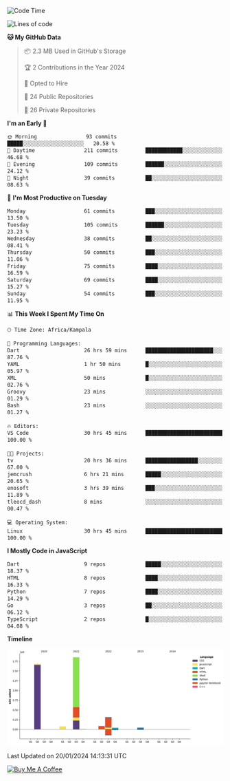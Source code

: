 <!--START_SECTION:waka-->
![Code Time](http://img.shields.io/badge/Code%20Time-412%20hrs%2039%20mins-blue)

![Lines of code](https://img.shields.io/badge/From%20Hello%20World%20I%27ve%20Written-4.1%20million%20lines%20of%20code-blue)

**🐱 My GitHub Data** 

> 📦 2.3 MB Used in GitHub's Storage 
 > 
> 🏆 2 Contributions in the Year 2024
 > 
> 💼 Opted to Hire
 > 
> 📜 24 Public Repositories 
 > 
> 🔑 26 Private Repositories 
 > 
**I'm an Early 🐤** 

```text
🌞 Morning                93 commits          █████░░░░░░░░░░░░░░░░░░░░   20.58 % 
🌆 Daytime                211 commits         ████████████░░░░░░░░░░░░░   46.68 % 
🌃 Evening                109 commits         ██████░░░░░░░░░░░░░░░░░░░   24.12 % 
🌙 Night                  39 commits          ██░░░░░░░░░░░░░░░░░░░░░░░   08.63 % 
```
📅 **I'm Most Productive on Tuesday** 

```text
Monday                   61 commits          ███░░░░░░░░░░░░░░░░░░░░░░   13.50 % 
Tuesday                  105 commits         ██████░░░░░░░░░░░░░░░░░░░   23.23 % 
Wednesday                38 commits          ██░░░░░░░░░░░░░░░░░░░░░░░   08.41 % 
Thursday                 50 commits          ███░░░░░░░░░░░░░░░░░░░░░░   11.06 % 
Friday                   75 commits          ████░░░░░░░░░░░░░░░░░░░░░   16.59 % 
Saturday                 69 commits          ████░░░░░░░░░░░░░░░░░░░░░   15.27 % 
Sunday                   54 commits          ███░░░░░░░░░░░░░░░░░░░░░░   11.95 % 
```


📊 **This Week I Spent My Time On** 

```text
🕑︎ Time Zone: Africa/Kampala

💬 Programming Languages: 
Dart                     26 hrs 59 mins      ██████████████████████░░░   87.76 % 
YAML                     1 hr 50 mins        █░░░░░░░░░░░░░░░░░░░░░░░░   05.97 % 
XML                      50 mins             █░░░░░░░░░░░░░░░░░░░░░░░░   02.76 % 
Groovy                   23 mins             ░░░░░░░░░░░░░░░░░░░░░░░░░   01.29 % 
Bash                     23 mins             ░░░░░░░░░░░░░░░░░░░░░░░░░   01.27 % 

🔥 Editors: 
VS Code                  30 hrs 45 mins      █████████████████████████   100.00 % 

🐱‍💻 Projects: 
tv                       20 hrs 36 mins      █████████████████░░░░░░░░   67.00 % 
jemcrush                 6 hrs 21 mins       █████░░░░░░░░░░░░░░░░░░░░   20.65 % 
enosoft                  3 hrs 39 mins       ███░░░░░░░░░░░░░░░░░░░░░░   11.89 % 
tleocd_dash              8 mins              ░░░░░░░░░░░░░░░░░░░░░░░░░   00.47 % 

💻 Operating System: 
Linux                    30 hrs 45 mins      █████████████████████████   100.00 % 
```

**I Mostly Code in JavaScript** 

```text
Dart                     9 repos             █████░░░░░░░░░░░░░░░░░░░░   18.37 % 
HTML                     8 repos             ████░░░░░░░░░░░░░░░░░░░░░   16.33 % 
Python                   7 repos             ████░░░░░░░░░░░░░░░░░░░░░   14.29 % 
Go                       3 repos             ██░░░░░░░░░░░░░░░░░░░░░░░   06.12 % 
TypeScript               2 repos             █░░░░░░░░░░░░░░░░░░░░░░░░   04.08 % 
```



**Timeline**

![Lines of Code chart](https://raw.githubusercontent.com/drexhacker/drexhacker/main/assets/bar_graph.png)


 Last Updated on 20/01/2024 14:13:31 UTC
<!--END_SECTION:waka-->

<a href="https://www.buymeacoffee.com/drexsoftorg" target="_blank"><img src="https://www.buymeacoffee.com/assets/img/custom_images/orange_img.png" alt="Buy Me A Coffee" style="height: 41px !important;width: 174px !important;box-shadow: 0px 3px 2px 0px rgba(190, 190, 190, 0.5) !important;-webkit-box-shadow: 0px 3px 2px 0px rgba(190, 190, 190, 0.5) !important;" ></a>


<!---
drexhacker/drexhacker is a ✨ special ✨ repository because its `README.md` (this file) appears on your GitHub profile.
You can click the Preview link to take a look at your changes.
--->
